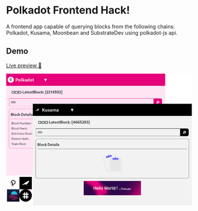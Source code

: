 # Polkadot Frontend Hack!

A frontend app capable of querying blocks from the following chains: Polkadot, Kusama, Moonbean and SubstrateDev using polkadot-js api.

## Demo
[Live preview :rocket:](https://adnfx2.github.io/frontendPolkadot/)

![PolkaHack Image](/assets/AppPreview.png)

